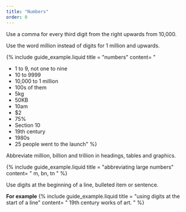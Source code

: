 ```yaml
---
title: "Numbers"
order: 0
---
```


Use a comma for every third digit from the right upwards from 10,000.

Use the word million instead of digits for 1 million and upwards.

{% include guide_example.liquid
  title = "numbers"
  content= "
- 1 to 9, not one to nine
- 10 to 9999
- 10,000 to 1 million
- 100s of them
- 5kg
- 50KB
- 10am
- $2
- 75%
- Section 10
- 19th century
- 1980s
- 25 people went to the launch"
%}

Abbreviate million, billion and trillion in headings, tables and graphics.

{% include guide_example.liquid
  title = "abbreviating large numbers"
  content= "
m, bn, tn
"
%}

Use digits at the beginning of a line, bulleted item or sentence.

**For example**
{% include guide_example.liquid
  title = "using digits at the start of a line"
  content= "
19th century works of art.
"
%}
